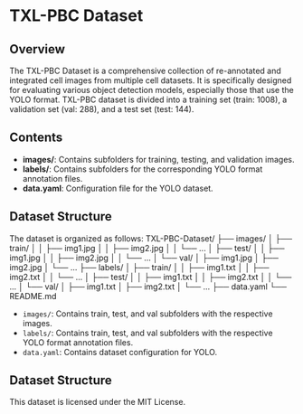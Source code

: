 # TXL-PBC Dataset

## Overview

The TXL-PBC Dataset is a comprehensive collection of re-annotated and integrated cell images from multiple cell datasets. It is specifically designed for evaluating various object detection models, especially those that use the YOLO format.
 TXL-PBC dataset is divided into a training set (train: 1008), a validation set (val: 288), and a test set (test: 144).

## Contents

- **images/**: Contains subfolders for training, testing, and validation images.
- **labels/**: Contains subfolders for the corresponding YOLO format annotation files.
- **data.yaml**: Configuration file for the YOLO dataset.

## Dataset Structure

The dataset is organized as follows:
TXL-PBC-Dataset/
├── images/
│ ├── train/
│ │ ├── img1.jpg
│ │ ├── img2.jpg
│ │ └── ...
│ ├── test/
│ │ ├── img1.jpg
│ │ ├── img2.jpg
│ │ └── ...
│ └── val/
│ ├── img1.jpg
│ ├── img2.jpg
│ └── ...
├── labels/
│ ├── train/
│ │ ├── img1.txt
│ │ ├── img2.txt
│ │ └── ...
│ ├── test/
│ │ ├── img1.txt
│ │ ├── img2.txt
│ │ └── ...
│ └── val/
│ ├── img1.txt
│ ├── img2.txt
│ └── ...
├── data.yaml
└── README.md

- `images/`: Contains train, test, and val subfolders with the respective images.
- `labels/`: Contains train, test, and val subfolders with the respective YOLO format annotation files.
- `data.yaml`: Contains dataset configuration for YOLO.
## Dataset Structure
This dataset is licensed under the MIT License.

